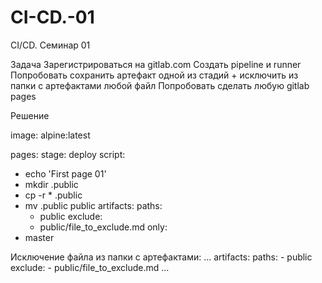 # CI-CD.-01
CI/CD. Семинар 01

Задача
Зарегистрироваться на gitlab.com
Создать pipeline и runner
Попробовать сохранить артефакт одной из стадий + исключить из папки с артефактами любой файл
Попробовать сделать любую gitlab pages


Решение

image: alpine:latest

pages:
  stage: deploy
  script:
  - echo 'First page 01'
  - mkdir .public
  - cp -r * .public
  - mv .public public
  artifacts:
    paths:
    - public
    exclude:
    - public/file_to_exclude.md
  only:
  - master


Исключение файла из папки с артефактами:
...
  artifacts:
    paths:
    - public
    exclude:
    - public/file_to_exclude.md
...





